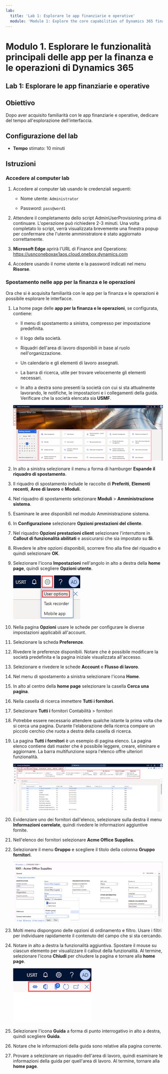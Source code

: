 ```yaml
---
lab:
  title: 'Lab 1: Esplorare le app finanziarie e operative'
  module: 'Module 1: Explore the core capabilities of Dynamics 365 finance and operations apps'
---
```


# Modulo 1. Esplorare le funzionalità principali delle app per la finanza e le operazioni di Dynamics 365

## Lab 1: Esplorare le app finanziarie e operative

## Obiettivo

Dopo aver acquisito familiarità con le app finanziarie e operative, dedicare del tempo all'esplorazione dell'interfaccia.

## Configurazione del lab

- **Tempo** stimato: 10 minuti

## Istruzioni

### Accedere al computer lab

1.  Accedere al computer lab usando le credenziali seguenti:

    - Nome utente: `Administrator`

    - Password: `pass@word1`

1.  Attendere il completamento dello script AdminUserProvisioning prima di continuare. L'operazione può richiedere 2-3 minuti. Una volta completato lo script, verrà visualizzata brevemente una finestra popup per confermare che l'utente amministratore è stato aggiornato correttamente. 

1.  **Microsoft Edge** aprirà l'URL di Finance and Operations: <https://usnconeboxax1aos.cloud.onebox.dynamics.com>

1.  Accedere usando il nome utente e la password indicati nel menu **Risorse**. 


### Spostamento nelle app per la finanza e le operazioni

Ora che si è acquisita familiarità con le app per la finanza e le operazioni è possibile esplorare le interfacce.

1.  La home page delle **app per la finanza e le operazioni**, se configurata, contiene:

    - Il menu di spostamento a sinistra, compresso per impostazione predefinita.

    - Il logo della società.

    - Riquadri dell'area di lavoro disponibili in base al ruolo nell'organizzazione.

    - Un calendario e gli elementi di lavoro assegnati.

    - La barra di ricerca, utile per trovare velocemente gli elementi necessari.

    - In alto a destra sono presenti la società con cui si sta attualmente lavorando, le notifiche, le impostazioni e i collegamenti della guida. Verificare che la società elencata sia **USMF**.

    ![Screenshot della home page delle app per la finanza e le operazioni di Dynamics 365 con le aree evidenziate.](./media/lab-navigate-finance-and-operations-apps-04.png)

2.  In alto a sinistra selezionare il menu a forma di hamburger **Espande il riquadro di spostamento**.

3.  Il riquadro di spostamento include le raccolte di **Preferiti**, **Elementi recenti**, **Aree di lavoro** e **Moduli**.

4.  Nel riquadro di spostamento selezionare **Moduli** > **Amministrazione sistema**.

5.  Esaminare le aree disponibili nel modulo Amministrazione sistema.

6.  In **Configurazione** selezionare **Opzioni prestazioni del cliente**.

7.  Nel riquadro **Opzioni prestazioni client** selezionare l'interruttore in **Callout di funzionalità abilitati** e assicurarsi che sia impostato su **Sì**.

8.  Rivedere le altre opzioni disponibili, scorrere fino alla fine del riquadro e quindi selezionare **OK**.

9.  Selezionare l'icona **Impostazioni** nell'angolo in alto a destra della **home page**, quindi scegliere **Opzioni utente**.

    ![Screenshot dell'icona Impostazioni e dell'elenco a discesa Opzioni utente.](./media/lab-navigate-finance-and-operations-apps-05.png)

10. Nella pagina **Opzioni** usare le schede per configurare le diverse impostazioni applicabili all'account.

11. Selezionare la scheda **Preferenze**.

12. Rivedere le preferenze disponibili. Notare che è possibile modificare la società predefinita e la pagina iniziale visualizzata all'accesso.

13. Selezionare e rivedere le schede **Account** e **Flusso di lavoro**.

14. Nel menu di spostamento a sinistra selezionare l'icona **Home**.

15. In alto al centro della **home page** selezionare la casella **Cerca una pagina**.

16. Nella casella di ricerca immettere **Tutti i fornitori**.

17. Selezionare **Tutti i** fornitori Contabilità > fornitori

18. Potrebbe essere necessario attendere qualche istante la prima volta che si cerca una pagina. Durante l'elaborazione della ricerca compare un piccolo cerchio che ruota a destra della casella di ricerca.

19. La pagina **Tutti i fornitori** è un esempio di pagina elenco. La pagina elenco contiene dati master che è possibile leggere, creare, eliminare e aggiornare. La barra multifunzione sopra l'elenco offre ulteriori funzionalità.

    ![Screenshot dell'elenco Tutti i fornitori con le funzionalità del menu evidenziate.](./media/lab-navigate-finance-and-operations-apps-06.png)

20. Evidenziare uno dei fornitori dall'elenco, selezionare sulla destra il menu **Informazioni correlate**, quindi rivedere le informazioni aggiuntive fornite.

21. Nell'elenco dei fornitori selezionare **Acme Office Supplies**.

22. Selezionare il menu **Gruppo** e scegliere il titolo della colonna **Gruppo fornitori**.

    ![Screenshot del titolo della colonna Gruppo fornitori per Acme Office Supplies.](./media/lab-navigate-finance-and-operations-apps-07.png)

23. Molti menu dispongono delle opzioni di ordinamento e filtro. Usare i filtri per individuare rapidamente il contenuto del campo che si sta cercando.

24. Notare in alto a destra la funzionalità aggiuntiva. Spostare il mouse su ciascun elemento per visualizzare il callout della funzionalità. Al termine, selezionare l'icona **Chiudi** per chiudere la pagina e tornare alla **home page**.

    ![Screenshot del menu in alto a destra della pagina Elenco che mostra funzionalità aggiuntive per la connessione a Power Apps, app Office, pagina Aggiornamento allegati documento, Apri nella nuova finestra e Pulsanti Chiudi.](./media/lab-navigate-finance-and-operations-apps-08.png)

25. Selezionare l'icona **Guida** a forma di punto interrogativo in alto a destra, quindi scegliere **Guida**.

26. Notare che le informazioni della guida sono relative alla pagina corrente.

27. Provare a selezionare un riquadro dell'area di lavoro, quindi esaminare le informazioni della guida per quell'area di lavoro. Al termine, tornare alla **home page**.

